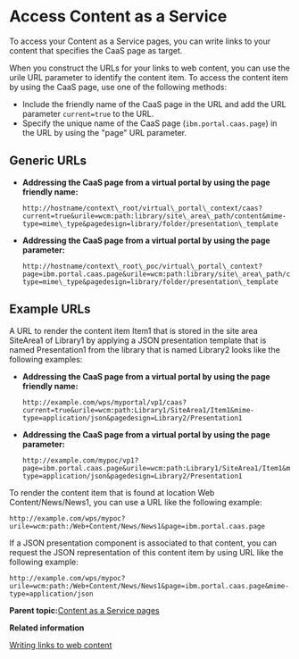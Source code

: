# Access Content as a Service

To access your Content as a Service pages, you can write links to your content that specifies the CaaS page as target.

When you construct the URLs for your links to web content, you can use the urile URL parameter to identify the content item. To access the content item by using the CaaS page, use one of the following methods:

-   Include the friendly name of the CaaS page in the URL and add the URL parameter `current=true` to the URL.
-   Specify the unique name of the CaaS page \(`ibm.portal.caas.page`\) in the URL by using the "page" URL parameter.

## Generic URLs

-   **Addressing the CaaS page from a virtual portal by using the page friendly name:**

    ```
    http://hostname/context\_root/virtual\_portal\_context/caas?current=true&urile=wcm:path:library/site\_area\_path/content&mime-type=mime\_type&pagedesign=library/folder/presentation\_template
    ```

-   **Addressing the CaaS page from a virtual portal by using the page parameter:**

    ```
    http://hostname/context\_root\_poc/virtual\_portal\_context?page=ibm.portal.caas.page&urile=wcm:path:library/site\_area\_path/content&mime-type=mime\_type&pagedesign=library/folder/presentation\_template
    ```


## Example URLs

A URL to render the content item Item1 that is stored in the site area SiteArea1 of Library1 by applying a JSON presentation template that is named Presentation1 from the library that is named Library2 looks like the following examples:

-   **Addressing the CaaS page from a virtual portal by using the page friendly name:**

    ```
    http://example.com/wps/myportal/vp1/caas?current=true&urile=wcm:path:Library1/SiteArea1/Item1&mime-type=application/json&pagedesign=Library2/Presentation1
    ```

-   **Addressing the CaaS page from a virtual portal by using the page parameter:**

    ```
    http://example.com/mypoc/vp1?page=ibm.portal.caas.page&urile=wcm:path:Library1/SiteArea1/Item1&mime-type=application/json&pagedesign=Library2/Presentation1
    ```


To render the content item that is found at location Web Content/News/News1, you can use a URL like the following example:

```
http://example.com/wps/mypoc?urile=wcm:path:/Web+Content/News/News1&page=ibm.portal.caas.page
```

If a JSON presentation component is associated to that content, you can request the JSON representation of this content item by using URL like the following example:

```
http://example.com/wps/mypoc?urile=wcm:path:/Web+Content/News/News1&page=ibm.portal.caas.page&mime-type=application/json
```

**Parent topic:**[Content as a Service pages](../wcm/cntnt_serv_pgs.md)

**Related information**  


[Writing links to web content](../wcm/wcm_dev_writing-links.md)

